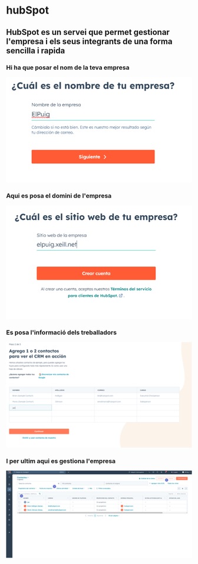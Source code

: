 # hubSpot

## HubSpot es un servei que permet gestionar l'empresa i els seus integrants de una forma sencilla i rapida

### Hi ha que posar el nom de la teva empresa

![](hubspot(2).png)

### Aqui es posa el domini de l'empresa

![](hubspot(3).png)

### Es posa l'informació dels treballadors

![](hubspot(4).png)

### I per ultim aqui es gestiona l'empresa

![](hubspot(1).png)
